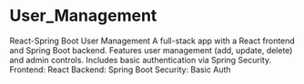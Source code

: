 # User_Management
React-Spring Boot User Management A full-stack app with a React frontend and Spring Boot backend. Features user management (add, update, delete) and admin controls. Includes basic authentication via Spring Security.  Frontend: React Backend: Spring Boot Security: Basic Auth

